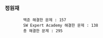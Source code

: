 ### 정원재
            백준 해결한 문제 : 157      
            SW Expert Academy 해결한 문제 : 138     
            총 해결한 문제 : 295